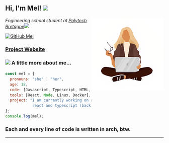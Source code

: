 <h2> Hi, I'm Mel! <img src="https://www.pngall.com/wp-content/uploads/15/Cute-Frog-PNG-Cutout.png" width="50"></h2>
<img align='right' src="https://github.com/adrien-schndr/adrien-schndr/blob/main/girl.png" width="230">
<p><em>Engineering school student at <a href="https://www-ensibs.univ-ubs.fr/fr/index.html">Polytech Bretagne</a><img src="https://media.giphy.com/media/WUlplcMpOCEmTGBtBW/giphy.gif" width="30"> 
</em></p>

[![GitHub Mel](https://img.shields.io/github/followers/adrien-schndr?label=follow&style=social)](https://github.com/adrien-schndr)

### [Project Website](https://adrien.schndr.pro)

### <img src="https://media.giphy.com/media/VgCDAzcKvsR6OM0uWg/giphy.gif" width="50"> A little more about me...  

```javascript
const mel = {
  pronouns: "she" | "her",
  age: 18,
  code: [Javascript, Typescript, HTML, CSS, Python],
  tools: [React, Node, Linux, Docker],
  project: "I am currently working on a website made with \
            react and typescript (back-end & front-end)"
};
console.log(mel);
```

### Each and every line of code is written in arch, btw.

---
